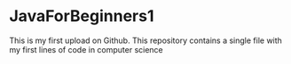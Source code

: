 # JavaForBeginners1
This is my first upload on  Github. This repository contains a single file with my first lines of code in computer science
